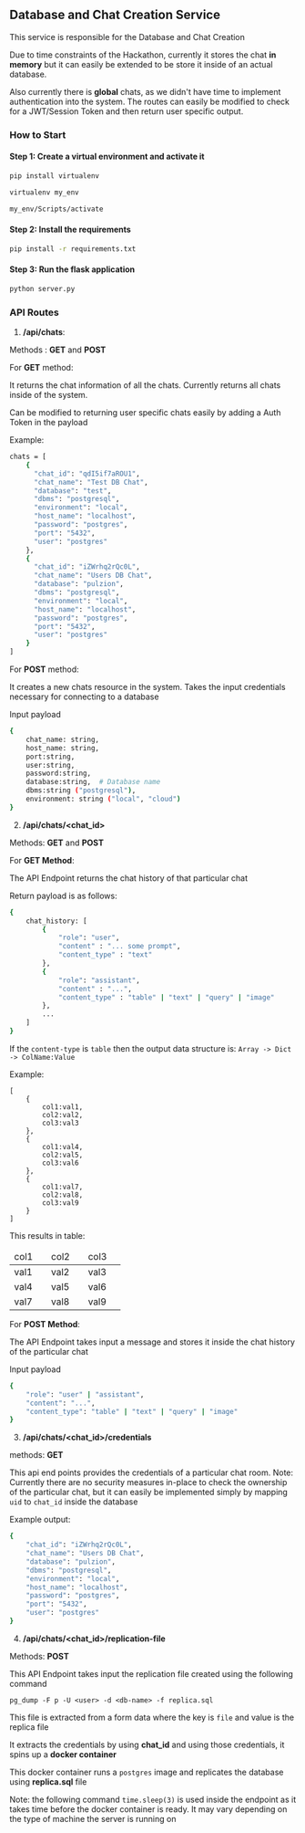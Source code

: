 ## Database and Chat Creation Service

This service is responsible for the Database and Chat Creation

Due to time constraints of the Hackathon, currently it stores the chat __in memory__ but it can easily be extended to be store it inside of an actual database. 

Also currently there is __global__ chats, as we didn't have time to implement authentication into the system. The routes can easily be modified to check for a JWT/Session Token and then return user specific output.

### How to Start

#### Step 1: Create a virtual environment and activate it

```bash
pip install virtualenv

virtualenv my_env

my_env/Scripts/activate
```

#### Step 2: Install the requirements

```bash
pip install -r requirements.txt
```

#### Step 3: Run the flask application

```bash
python server.py
```


### API Routes

1. __/api/chats__:

Methods : __GET__ and __POST__

For __GET__ method:

It returns the chat information of all the chats. Currently returns all chats inside of the system.  

Can be modified to returning user specific chats easily by adding a Auth Token in the payload

Example:
```bash
chats = [
    {
      "chat_id": "qdI5if7aROU1",
      "chat_name": "Test DB Chat",
      "database": "test",
      "dbms": "postgresql",
      "environment": "local",
      "host_name": "localhost",
      "password": "postgres",
      "port": "5432",
      "user": "postgres"
    },
    {
      "chat_id": "iZWrhq2rQc0L",
      "chat_name": "Users DB Chat",
      "database": "pulzion",
      "dbms": "postgresql",
      "environment": "local",
      "host_name": "localhost",
      "password": "postgres",
      "port": "5432",
      "user": "postgres"
    }
]

```

For __POST__ method:

It creates a new chats resource in the system. Takes the input credentials necessary for connecting to a database

Input payload
```bash
{
    chat_name: string,
    host_name: string,
    port:string,
    user:string,
    password:string,
    database:string,  # Database name
    dbms:string ("postgresql"),
    environment: string ("local", "cloud")
}
```

2. __/api/chats/<chat_id>__

Methods: __GET__ and __POST__

For __GET Method__:

The API Endpoint returns the chat history of that particular chat

Return payload is as follows:

```bash
{
    chat_history: [
        {
            "role": "user",
            "content" : "... some prompt",
            "content_type" : "text"
        },
        {
            "role": "assistant",
            "content" : "...",
            "content_type" : "table" | "text" | "query" | "image"  
        },
        ...
    ]
}
```

If the `content-type` is `table` then the output data structure is: `Array -> Dict -> ColName:Value`

Example:
```
[
    {
        col1:val1,
        col2:val2,
        col3:val3
    },
    {
        col1:val4,
        col2:val5,
        col3:val6
    },
    {
        col1:val7,
        col2:val8,
        col3:val9
    }
]
```
This results in table:
<table>
    <thead>
        <tr>
            <td>col1<td>
            <td>col2<td>
            <td>col3<td>
        </tr>
    </thead>
    <tbody>
        <tr>
            <td>val1<td>
            <td>val2<td>
            <td>val3<td>
        </tr>
        <tr>
            <td>val4<td>
            <td>val5<td>
            <td>val6<td>
        </tr>
        <tr>
            <td>val7<td>
            <td>val8<td>
            <td>val9<td>
        </tr>
    </tbody>
</table>

 
For __POST Method__:

The API Endpoint takes input a message and stores it inside the chat history of the particular chat

Input payload

```bash
{
    "role": "user" | "assistant",
    "content": "...",
    "content_type": "table" | "text" | "query" | "image"  
}
```

3. __/api/chats/<chat_id>/credentials__

methods: __GET__

This api end points provides the credentials of a particular chat room.
Note: Currently there are no security measures in-place to check the ownership of the particular chat, but it can easily be implemented simply by mapping `uid` to `chat_id` inside the database


Example output:
```bash
{
    "chat_id": "iZWrhq2rQc0L",
    "chat_name": "Users DB Chat",
    "database": "pulzion",
    "dbms": "postgresql",
    "environment": "local",
    "host_name": "localhost",
    "password": "postgres",
    "port": "5432",
    "user": "postgres"
}
```

4. __/api/chats/<chat_id>/replication-file__

Methods: __POST__

This API Endpoint takes input the replication file created using the following command

```
pg_dump -F p -U <user> -d <db-name> -f replica.sql
```
This file is extracted from a form data where the key is `file` and value is the replica file

It extracts the credentials by using __chat_id__  and using those credentials, it spins up a __docker container__

This docker container runs a `postgres` image and replicates the database using __replica.sql__ file

Note: the following command `time.sleep(3)` is used inside the endpoint as it takes time before the docker container is ready. It may vary depending on the type of machine the server is running on

